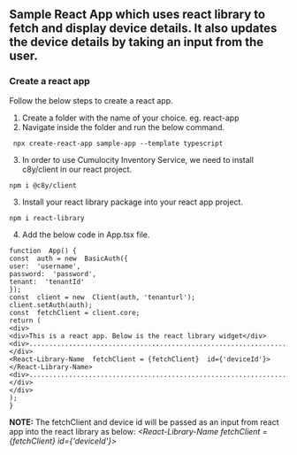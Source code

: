  ## Sample React App which uses react library to fetch and display device details. It also updates the device details by taking an input from the user.

### Create a react app
Follow the below steps to create a react app.
1.  Create a folder with the name of your choice. eg. react-app
2. Navigate inside the folder and run the below command.
```
 npx create-react-app sample-app --template typescript
 ```
 
 3.  In order to use Cumulocity Inventory Service, we need to install c8y/client in our react project.
  ```
npm i @c8y/client
```
3. Install your react library package into your react app project.
```
npm i react-library
``` 
4. Add the below code in App.tsx file.
```
function  App() {
const  auth = new  BasicAuth({
user:  'username',
password:  'password',
tenant:  'tenantId'
});
const  client = new  Client(auth, 'tenanturl');
client.setAuth(auth);
const  fetchClient = client.core;
return (
<div>
<div>This is a react app. Below is the react library widget</div>
<div>..................................................................................</div>
<React-Library-Name  fetchClient = {fetchClient}  id={'deviceId'}></React-Library-Name>
<div>.....................................................................................</div>
</div>
);
}
```
 **NOTE:** The fetchClient and device id will be passed as an input from react app into the react library as below:
  *<React-Library-Name  fetchClient = {fetchClient}  id={'deviceId'}></React-Library-Name>*

